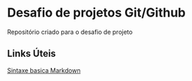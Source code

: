 # Desafio de projetos  Git/Github
Repositório  criado para o desafio de projeto

## Links Úteis 
[Sintaxe basica  Markdown](https://www.markdownguide.org/basic-syntax)

